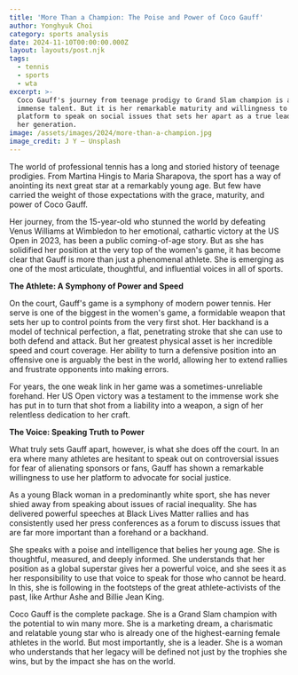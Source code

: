 ```yaml
---
title: 'More Than a Champion: The Poise and Power of Coco Gauff'
author: Yonghyuk Choi
category: sports analysis
date: 2024-11-10T00:00:00.000Z
layout: layouts/post.njk
tags:
  - tennis
  - sports
  - wta
excerpt: >-
  Coco Gauff's journey from teenage prodigy to Grand Slam champion is a story of
  immense talent. But it is her remarkable maturity and willingness to use her
  platform to speak on social issues that sets her apart as a true leader for
  her generation.
image: /assets/images/2024/more-than-a-champion.jpg
image_credit: J Y — Unsplash
---
```


The world of professional tennis has a long and storied history of teenage prodigies. From Martina Hingis to Maria Sharapova, the sport has a way of anointing its next great star at a remarkably young age. But few have carried the weight of those expectations with the grace, maturity, and power of Coco Gauff.

Her journey, from the 15-year-old who stunned the world by defeating Venus Williams at Wimbledon to her emotional, cathartic victory at the US Open in 2023, has been a public coming-of-age story. But as she has solidified her position at the very top of the women's game, it has become clear that Gauff is more than just a phenomenal athlete. She is emerging as one of the most articulate, thoughtful, and influential voices in all of sports.

**The Athlete: A Symphony of Power and Speed**

On the court, Gauff's game is a symphony of modern power tennis. Her serve is one of the biggest in the women's game, a formidable weapon that sets her up to control points from the very first shot. Her backhand is a model of technical perfection, a flat, penetrating stroke that she can use to both defend and attack. But her greatest physical asset is her incredible speed and court coverage. Her ability to turn a defensive position into an offensive one is arguably the best in the world, allowing her to extend rallies and frustrate opponents into making errors.

For years, the one weak link in her game was a sometimes-unreliable forehand. Her US Open victory was a testament to the immense work she has put in to turn that shot from a liability into a weapon, a sign of her relentless dedication to her craft.

**The Voice: Speaking Truth to Power**

What truly sets Gauff apart, however, is what she does off the court. In an era where many athletes are hesitant to speak out on controversial issues for fear of alienating sponsors or fans, Gauff has shown a remarkable willingness to use her platform to advocate for social justice.

As a young Black woman in a predominantly white sport, she has never shied away from speaking about issues of racial inequality. She has delivered powerful speeches at Black Lives Matter rallies and has consistently used her press conferences as a forum to discuss issues that are far more important than a forehand or a backhand.

She speaks with a poise and intelligence that belies her young age. She is thoughtful, measured, and deeply informed. She understands that her position as a global superstar gives her a powerful voice, and she sees it as her responsibility to use that voice to speak for those who cannot be heard. In this, she is following in the footsteps of the great athlete-activists of the past, like Arthur Ashe and Billie Jean King.

Coco Gauff is the complete package. She is a Grand Slam champion with the potential to win many more. She is a marketing dream, a charismatic and relatable young star who is already one of the highest-earning female athletes in the world. But most importantly, she is a leader. She is a woman who understands that her legacy will be defined not just by the trophies she wins, but by the impact she has on the world.
